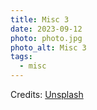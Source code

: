 ```yaml
---
title: Misc 3
date: 2023-09-12
photo: photo.jpg
photo_alt: Misc 3
tags:
  - misc
---
```


Credits: [Unsplash](https://unsplash.com/fr/photos/figurina-animale-in-legno-marrone-su-tavola-di-legno-marrone-4AmLEKgmBm4)
